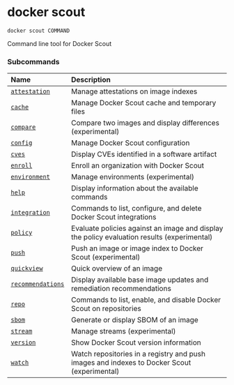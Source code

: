 # docker scout

```
docker scout COMMAND
```

<!---MARKER_GEN_START-->
Command line tool for Docker Scout

### Subcommands

| Name                                          | Description                                                                                 |
|:----------------------------------------------|:--------------------------------------------------------------------------------------------|
| [`attestation`](scout_attestation.md)         | Manage attestations on image indexes                                                        |
| [`cache`](scout_cache.md)                     | Manage Docker Scout cache and temporary files                                               |
| [`compare`](scout_compare.md)                 | Compare two images and display differences (experimental)                                   |
| [`config`](scout_config.md)                   | Manage Docker Scout configuration                                                           |
| [`cves`](scout_cves.md)                       | Display CVEs identified in a software artifact                                              |
| [`enroll`](scout_enroll.md)                   | Enroll an organization with Docker Scout                                                    |
| [`environment`](scout_environment.md)         | Manage environments (experimental)                                                          |
| [`help`](scout_help.md)                       | Display information about the available commands                                            |
| [`integration`](scout_integration.md)         | Commands to list, configure, and delete Docker Scout integrations                           |
| [`policy`](scout_policy.md)                   | Evaluate policies against an image and display the policy evaluation results (experimental) |
| [`push`](scout_push.md)                       | Push an image or image index to Docker Scout (experimental)                                 |
| [`quickview`](scout_quickview.md)             | Quick overview of an image                                                                  |
| [`recommendations`](scout_recommendations.md) | Display available base image updates and remediation recommendations                        |
| [`repo`](scout_repo.md)                       | Commands to list, enable, and disable Docker Scout on repositories                          |
| [`sbom`](scout_sbom.md)                       | Generate or display SBOM of an image                                                        |
| [`stream`](scout_stream.md)                   | Manage streams (experimental)                                                               |
| [`version`](scout_version.md)                 | Show Docker Scout version information                                                       |
| [`watch`](scout_watch.md)                     | Watch repositories in a registry and push images and indexes to Docker Scout (experimental) |



<!---MARKER_GEN_END-->

